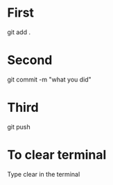 # First 
git add .

# Second
git commit -m "what you did"

# Third
git push

# To clear terminal
Type clear in the terminal
